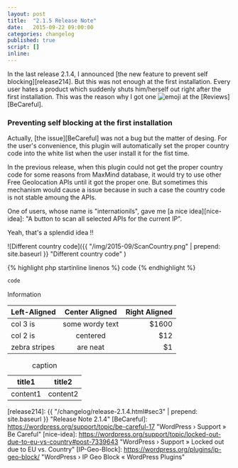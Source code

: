 ```yaml
---
layout: post
title:  "2.1.5 Release Note"
date:   2015-09-22 09:00:00
categories: changelog
published: true
script: []
inline:
---
```


In the last release 2.1.4, I announced [the new feature to prevent self 
blocking][release214]. But this was not enough at the first installation.
Every user hates a product which suddenly shuts him/herself out right after 
the first installation. This was the reason why I got one <span class="emoji">
![emoji](https://assets-cdn.github.com/images/icons/emoji/unicode/2b50.png)
</span> at the [Reviews][BeCareful].

<!--more-->

### <span id="sec1">Preventing self blocking at the first installation</span> ###

Actually, [the issue][BeCareful] was not a bug but the matter of desing.
For the user's convenience, this plugin will automatically set the proper 
country code into the white list when the user install it for the fist time.

In the previous release, when this plugin could not get the proper country 
code for some reasons from MaxMind database, it would try to use other Free 
Geolocation APIs until it got the proper one. But sometimes this mechanism 
would cause a issue because in such a case the country code is not stable 
amoung the APIs.

One of users, whose name is "internationils", gave me [a nice idea][nice-idea]:
"A button to scan all selected APIs for the current IP".

Yeah, that's a splendid idea !!

![Different country code]({{ "/img/2015-09/ScanCountry.png" | prepend: site.baseurl }}
 "Different country code"
)

{% highlight php startinline linenos %}
code
{% endhighlight %}

<!-- html+php, css+php, js+php -->
```html
code
```

<!-- success, info, warning, danger -->
<div class="alert alert-info" role="alert">
	Information
</div>

| Left-Aligned  | Center Aligned  | Right Aligned |
|:--------------|:---------------:|--------------:|
| col 3 is      | some wordy text |         $1600 |
| col 2 is      | centered        |           $12 |
| zebra stripes | are neat        |            $1 |

<div class="table-responsive">
	<cite></cite>
	<table class="table">
		<thead>
			<tr>
				<th>title1</th>
				<th>title2</th>
			</tr>
		</thead>
		<tbody>
			<tr>
				<td>content1</td>
				<td>content2</td>
			</tr>
		</tbody>
		<caption>caption</caption>
	</table>
</div>

[release214]: {{ "/changelog/release-2.1.4.html#sec3" | prepend: site.baseurl }} "Release Note 2.1.4"
[BeCareful]: https://wordpress.org/support/topic/be-careful-17 "WordPress › Support » Be Careful"
[nice-idea]: https://wordpress.org/support/topic/locked-out-due-to-eu-vs-country#post-7339643 "WordPress › Support » Locked out due to EU vs. Country"
[IP-Geo-Block]: https://wordpress.org/plugins/ip-geo-block/ "WordPress › IP Geo Block « WordPress Plugins"
